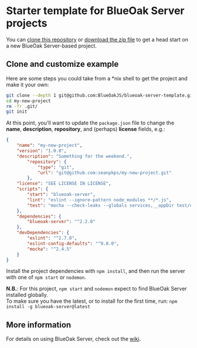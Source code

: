 # Starter template for BlueOak Server projects

You can [clone this repository][https-clone] or [download the zip file][dl-master] to get a head start on a new BlueOak Server-based project.

## Clone and customize example

Here are some steps you could take from a *nix shell to get the project and make it your own:

```sh
git clone --depth 1 git@github.com:BlueOakJS/blueoak-server-template.git my-new-project
cd my-new-project
rm -fr .git/
git init
```

At this point, you'll want to update the `package.json` file to change the **name**, **description**, **repository**, and (perhaps) **license** fields, e.g.:

```json
{
    "name": "my-new-project",
    "version": "1.0.0",
    "description": "Something for the weekend.",
		"repository": {
			"type": "git",
			"url": "git@github.com:seanpkps/my-new-project.git"
		},
    "license": "SEE LICENSE IN LICENSE",
    "scripts": {
        "start": "blueoak-server",
        "lint": "eslint --ignore-pattern node_modules **/*.js",
        "test": "mocha --check-leaks --globals services,__appDir test/unit; npm run lint"
    },
    "dependencies": {
        "blueoak-server": "^2.2.0"
    },
    "devDependencies": {
        "eslint": "^2.7.0",
        "eslint-config-defaults": "^9.0.0",
        "mocha": "^2.4.5"
    }
}
```

Install the project dependencies with `npm install`, and then run the server with one of `npm start` or `nodemon`.

**N.B.**: For this project, `npm start` and `nodemon` expect to find BlueOak Server installed globally.  
To make sure you have the latest, or to install for the first time, run: `npm install -g blueoak-server@latest`

## More information

For details on using BlueOak Server, check out the [wiki][bos-wiki].

[bos-wiki]: https://github.com/BlueOakJS/blueoak-server/wiki
[dl-master]: https://github.com/BlueOakJS/blueoak-server-template/archive/master.zip
[https-clone]: https://github.com/BlueOakJS/blueoak-server-template.git
